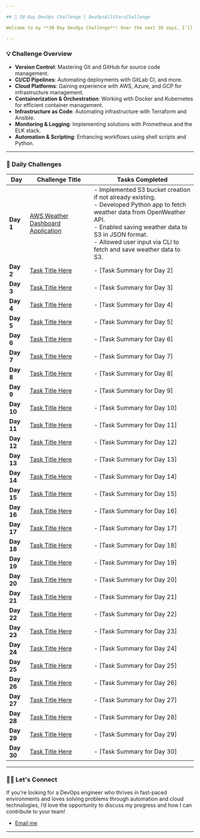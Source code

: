```yaml
---

## 🚀 30 Day DevOps Challenge | DevOpsAllStarsChallenge

Welcome to my **30 Day DevOps Challenge**! Over the next 30 days, I'll be diving into essential DevOps tools, techniques, and best practices. This journey will help me build a solid foundation in modern DevOps workflows and prepare me for roles in **DevOps** and **Cloud Engineering**.

---
```


### 💡 Challenge Overview

- **Version Control**: Mastering Git and GitHub for source code management.
- **CI/CD Pipelines**: Automating deployments with GitLab CI, and more.
- **Cloud Platforms**: Gaining experience with AWS, Azure, and GCP for infrastructure management.
- **Containerization & Orchestration**: Working with Docker and Kubernetes for efficient container management.
- **Infrastructure as Code**: Automating infrastructure with Terraform and Ansible.
- **Monitoring & Logging**: Implementing solutions with Prometheus and the ELK stack.
- **Automation & Scripting**: Enhancing workflows using shell scripts and Python.

---

### 📅 Daily Challenges

| **Day**   | **Challenge Title**                                                                 | **Tasks Completed**                                                                                               |
|-----------|--------------------------------------------------------------------------------------|------------------------------------------------------------------------------------------------------------------|
| **Day 1** | [AWS Weather Dashboard Application](https://github.com/blessingaliu/30DayDevopsChallenge/tree/main/Day1-WeatherDashboard) | - Implemented S3 bucket creation if not already existing. <br> - Developed Python app to fetch weather data from OpenWeather API. <br> - Enabled saving weather data to S3 in JSON format. <br> - Allowed user input via CLI to fetch and save weather data to S3. |
| **Day 2** | [Task Title Here](#)                                                                  | - [Task Summary for Day 2]                                                                                        |
| **Day 3** | [Task Title Here](#)                                                                  | - [Task Summary for Day 3]                                                                                        |
| **Day 4** | [Task Title Here](#)                                                                  | - [Task Summary for Day 4]                                                                                        |
| **Day 5** | [Task Title Here](#)                                                                  | - [Task Summary for Day 5]                                                                                        |
| **Day 6** | [Task Title Here](#)                                                                  | - [Task Summary for Day 6]                                                                                        |
| **Day 7** | [Task Title Here](#)                                                                  | - [Task Summary for Day 7]                                                                                        |
| **Day 8** | [Task Title Here](#)                                                                  | - [Task Summary for Day 8]                                                                                        |
| **Day 9** | [Task Title Here](#)                                                                  | - [Task Summary for Day 9]                                                                                        |
| **Day 10** | [Task Title Here](#)                                                                 | - [Task Summary for Day 10]                                                                                        |
| **Day 11** | [Task Title Here](#)                                                                 | - [Task Summary for Day 11]                                                                                        |
| **Day 12** | [Task Title Here](#)                                                                 | - [Task Summary for Day 12]                                                                                        |
| **Day 13** | [Task Title Here](#)                                                                 | - [Task Summary for Day 13]                                                                                        |
| **Day 14** | [Task Title Here](#)                                                                 | - [Task Summary for Day 14]                                                                                        |
| **Day 15** | [Task Title Here](#)                                                                 | - [Task Summary for Day 15]                                                                                        |
| **Day 16** | [Task Title Here](#)                                                                 | - [Task Summary for Day 16]                                                                                        |
| **Day 17** | [Task Title Here](#)                                                                 | - [Task Summary for Day 17]                                                                                        |
| **Day 18** | [Task Title Here](#)                                                                 | - [Task Summary for Day 18]                                                                                        |
| **Day 19** | [Task Title Here](#)                                                                 | - [Task Summary for Day 19]                                                                                        |
| **Day 20** | [Task Title Here](#)                                                                 | - [Task Summary for Day 20]                                                                                        |
| **Day 21** | [Task Title Here](#)                                                                 | - [Task Summary for Day 21]                                                                                        |
| **Day 22** | [Task Title Here](#)                                                                 | - [Task Summary for Day 22]                                                                                        |
| **Day 23** | [Task Title Here](#)                                                                 | - [Task Summary for Day 23]                                                                                        |
| **Day 24** | [Task Title Here](#)                                                                 | - [Task Summary for Day 24]                                                                                        |
| **Day 25** | [Task Title Here](#)                                                                 | - [Task Summary for Day 25]                                                                                        |
| **Day 26** | [Task Title Here](#)                                                                 | - [Task Summary for Day 26]                                                                                        |
| **Day 27** | [Task Title Here](#)                                                                 | - [Task Summary for Day 27]                                                                                        |
| **Day 28** | [Task Title Here](#)                                                                 | - [Task Summary for Day 28]                                                                                        |
| **Day 29** | [Task Title Here](#)                                                                 | - [Task Summary for Day 29]                                                                                        |
| **Day 30** | [Task Title Here](#)                                                                 | - [Task Summary for Day 30]                                                                                        |
                                         
---

### 🙋‍♂️ Let's Connect

If you're looking for a DevOps engineer who thrives in fast-paced environments and loves solving problems through automation and cloud technologies, I’d love the opportunity to discuss my progress and how I can contribute to your team!
- [Email me](mailto:blessingaliu@ymail.com)
---
